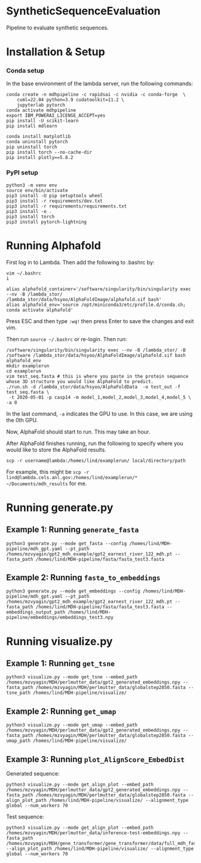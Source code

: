 # SyntheticSequenceEvaluation
Pipeline to evaluate synthetic sequences. 

# Installation & Setup

### Conda setup
In the base environment of the lambda server, run the following commands:
```
conda create -n mdhpipeline -c rapidsai -c nvidia -c conda-forge  \
    cuml=22.04 python=3.9 cudatoolkit=11.2 \
    jupyterlab pytorch
conda activate mdhpipeline
export IBM_POWERAI_LICENSE_ACCEPT=yes
pip install -U scikit-learn
pip install mdlearn

conda install matplotlib
conda uninstall pytorch
pip uninstall torch
pip install torch --no-cache-dir
pip install plotly==5.8.2

```

### PyPI setup
```
python3 -m venv env
source env/bin/activate
pip3 install -U pip setuptools wheel
pip3 install -r requirements/dev.txt
pip3 install -r requirements/requirements.txt
pip3 install -e .
pip3 install torch
pip3 install pytorch-lightning
```
# Running Alphafold
First log in to Lambda. Then add the following to .bashrc by: 
```
vim ~/.bashrc
i
```

```
alias alphafold_container='/software/singularity/bin/singularity exec --nv -B /lambda_stor/ /lambda_stor/data/hsyoo/AlphaFoldImage/alphafold.sif bash'
alias alphafold_env='source /opt/miniconda3/etc/profile.d/conda.sh; conda activate alphafold'
```
Press ESC and then type ```:wq!``` then press Enter to save the changes and exit vim.

Then run ```source ~/.bashrc``` or re-login. 
Then run: 
```
/software/singularity/bin/singularity exec --nv -B /lambda_stor/ -B /software /lambda_stor/data/hsyoo/AlphaFoldImage/alphafold.sif bash
alphafold_env
mkdir examplerun
cd examplerun
vim test_seq.fasta # this is where you paste in the protein sequence whose 3D structure you would like AlphaFold to predict. 
./run.sh -d /lambda_stor/data/hsyoo/AlphaFoldData  -o test_out -f test_seq.fasta \
 -t 2020-05-01 -p casp14 -m model_1,model_2,model_3,model_4,model_5 \
-a 0
```
In the last command, ```-a``` indicates the GPU to use. In this case, we are using the 0th GPU. 

Now, AlphaFold should start to run. This may take an hour. 

After AlphaFold finishes running, run the following to specify where you would like to store the AlphaFold results. 
```
scp -r username@lambda:/homes/lind/examplerun/ local/directory/path
```
For example, this might be ```scp -r lind@lambda.cels.anl.gov:/homes/lind/examplerun/* ~/Documents/mdh_results``` for me. 

# Running generate.py
## Example 1: Running ```generate_fasta```
```
python3 generate.py --mode get_fasta --config /homes/lind/MDH-pipeline/mdh_gpt.yaml --pt_path /homes/mzvyagin/gpt2_mdh_example/gpt2_earnest_river_122_mdh.pt --fasta_path /homes/lind/MDH-pipeline/fasta/fasta_test3.fasta
```

## Example 2: Running ```fasta_to_embeddings```
```
python3 generate.py --mode get_embeddings --config /homes/lind/MDH-pipeline/mdh_gpt.yaml --pt_path /homes/mzvyagin/gpt2_mdh_example/gpt2_earnest_river_122_mdh.pt --fasta_path /homes/lind/MDH-pipeline/fasta/fasta_test3.fasta --embeddings_output_path /homes/lind/MDH-pipeline/embeddings/embeddings_test3.npy
```

# Running visualize.py
## Example 1: Running ```get_tsne```
```
python3 visualize.py --mode get_tsne --embed_path /homes/mzvyagin/MDH/perlmutter_data/gpt2_generated_embeddings.npy --fasta_path /homes/mzvyagin/MDH/perlmutter_data/globalstep2850.fasta --tsne_path /homes/lind/MDH-pipeline/visualize/
```
## Example 2: Running ```get_umap```
```
python3 visualize.py --mode get_umap --embed_path /homes/mzvyagin/MDH/perlmutter_data/gpt2_generated_embeddings.npy --fasta_path /homes/mzvyagin/MDH/perlmutter_data/globalstep2850.fasta --umap_path /homes/lind/MDH-pipeline/visualize/
```
## Example 3: Running ```plot_AlignScore_EmbedDist```
Generated sequence:
```
python3 visualize.py --mode get_align_plot --embed_path /homes/mzvyagin/MDH/perlmutter_data/gpt2_generated_embeddings.npy --fasta_path /homes/mzvyagin/MDH/perlmutter_data/globalstep2850.fasta --align_plot_path /homes/lind/MDH-pipeline/visualize/ --alignment_type global --num_workers 70
```
Test sequence: 
```
python3 visualize.py --mode get_align_plot --embed_path /homes/mzvyagin/MDH/perlmutter_data/inference-test-embeddings.npy --fasta_path /homes/mzvyagin/MDH/gene_transformer/gene_transformer/data/full_mdh_fasta/test.fasta --align_plot_path /homes/lind/MDH-pipeline/visualize/ --alignment_type global --num_workers 70
```